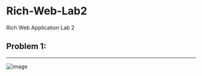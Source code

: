 # Rich-Web-Lab2
Rich Web Application Lab 2

Problem 1:
-------
-------
![image](https://user-images.githubusercontent.com/71874472/197413804-98dd3503-40a5-4483-9ba0-d515198963aa.png)
